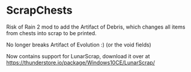 # ScrapChests
Risk of Rain 2 mod to add the Artifact of Debris, which changes all items from chests into scrap to be printed.

No longer breaks Artifact of Evolution :) (or the void fields)

Now contains support for LunarScrap, download it over at https://thunderstore.io/package/Windows10CE/LunarScrap/
